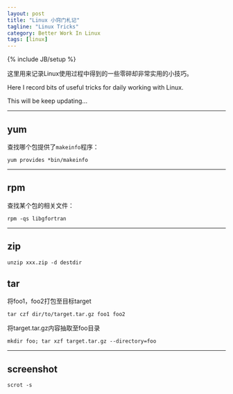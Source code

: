 ```yaml
---
layout: post
title: "Linux 小窍门札记"
tagline: "Linux Tricks"
category: Better Work In Linux
tags: [linux]
---
```

{% include JB/setup %}

这里用来记录Linux使用过程中得到的一些零碎却非常实用的小技巧。

Here I record bits of useful tricks for daily working with Linux.

This will be keep updating...

* * *

## yum

查找哪个包提供了`makeinfo`程序：

    yum provides *bin/makeinfo

* * *

## rpm

查找某个包的相关文件：

    rpm -qs libgfortran

* * *

## zip

    unzip xxx.zip -d destdir

## tar

将foo1，foo2打包至目标target

    tar czf dir/to/target.tar.gz foo1 foo2

将target.tar.gz内容抽取至foo目录
    
    mkdir foo; tar xzf target.tar.gz --directory=foo

* * *

## screenshot
    
    scrot -s

